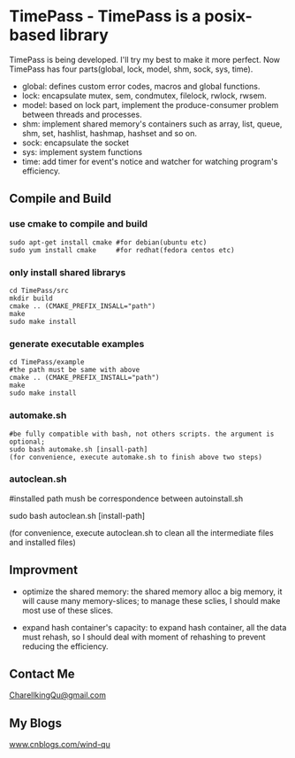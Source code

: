 TimePass - TimePass is a posix-based library
====================
TimePass is being developed. I'll try my best to make it more perfect. Now TimePass has four parts(global, lock, model,
shm, sock, sys, time).
 
 * global: defines custom error codes, macros and global functions.
 * lock: encapsulate mutex, sem, condmutex, filelock, rwlock, rwsem. 
 * model: based on lock part, implement the produce-consumer problem between threads and processes. 
 * shm: implement shared memory's containers such as array, list, queue, shm, set, hashlist, hashmap, hashset and so on.
 * sock: encapsulate the socket
 * sys:  implement system functions
 * time: add timer for event's notice and watcher for watching program's efficiency.
 
Compile and Build
--------------------
### use cmake to compile and build
    sudo apt-get install cmake #for debian(ubuntu etc)
    sudo yum install cmake     #for redhat(fedora centos etc)

### only install shared librarys
    cd TimePass/src
    mkdir build
    cmake .. (CMAKE_PREFIX_INSALL="path")
    make
    sudo make install

### generate executable examples
    cd TimePass/example
    #the path must be same with above
    cmake .. (CMAKE_PREFIX_INSTALL="path")
    make
    sudo make install

### automake.sh
    #be fully compatible with bash, not others scripts. the argument is optional;
    sudo bash automake.sh [insall-path]
    (for convenience, execute automake.sh to finish above two steps)

### autoclean.sh

#installed path mush be correspondence between autoinstall.sh

sudo bash autoclean.sh [install-path]

(for convenience, execute autoclean.sh to clean all the intermediate files and installed files)

Improvment
--------------------
 * optimize the shared memory: the shared memory alloc a big memory, it will cause many memory-slices; to manage these
 sclies, I should make most use of these slices.
 
 * expand hash container's capacity: to expand hash container, all the data must rehash, so I should deal with moment of rehashing
   to prevent reducing the efficiency.   
    
Contact Me
-------------------
CharellkingQu@gmail.com

My Blogs
-------------------
www.cnblogs.com/wind-qu
